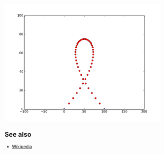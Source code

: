 ![Example](de_casteljau.png)

## See also

* [Wikipedia](https://en.wikipedia.org/wiki/De_Casteljau%27s_algorithm)
